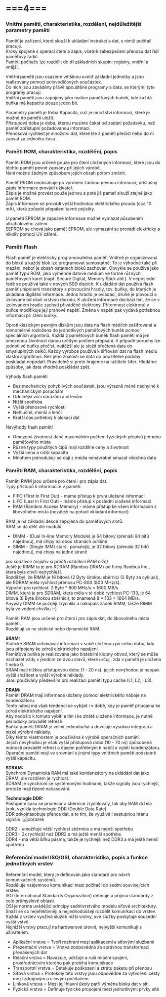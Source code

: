 # ===4===
### Vnitřní paměti, charakteristika, rozdělení, nejdůležitější parametry pamětí
Paměť je zařízení, které slouží k ukládání instrukcí a dat, s nimiž počítač pracuje.\
Kroky spojené s operací čtení a zápis, včetně zabezpečení přenosu dat řídí paměťový řadič.\
Paměti počítače lze rozdělit do tří základních skupin: registry, vnitřní a vnější.

Vnitřní paměti jsou osazené většinou uvnitř základní jednotky a jsou realizovány pomocí polovodičových součástek.\
Do nich jsou zaváděny přávě spouštěné programy a data, se kterými tyto programy pracují.\
Vnitřní paměti jsou zapojeny jako matice paměťových buňek, kde každá buňka má kapacitu pouze jeden bit.

Parametry paměti je třeba Kapacita, což je množství informací, které je možné do paměti uložit.\
Přístupová doba je doba, kterou musíme čekat od zadání požadavku, než paměť zpřístupní požadovanou informaci.\
Přenosová rychlest je množství dat, které lze z paměti přečíst nebo do ní zapsat za jednotku času.

### Paměti ROM, charakteristika, rozdělění, popis
Paměti ROM jsou určené pouze pro čtení uložených informaci, které jsou do těchto pamětí pevně zapsány při jejich výrobě.\
Není možné žádným způsobem jejich obsah potom změnit.

Paměť PROM neobsahuje po vyrobení žádnou pevnou informaci, příslušný zápis informace provádí uživatel.\
Zápis je možné provést použe jednou a poté již pameť slouží stejně jako pamět ROM.\
Zápis informace se provádí vyšší hodnotou elektrického proudu (cca 10 mA), která způsobí přepálení tavné pojistky.

U pamětí EPROM je zapsané informace možné vymazat působením ultrafialového záření.\
EEPROM se chová jako paměť EPROM, ale vymazání se provádí elektricky a nikoliv pomocí UV záření.

### Paměti Flash
Flash paměť je elektricky programovatelná paměť. Vnitřně je organizovaná do bloků a každý blok lze programovat samostatně. To je výhodné také při mazání, neboť je obsah ostatních bloků zachován. Obvykle se používá jako 
paměť typu ROM, jako výměnné datové médium ve formě různých paměťových karet (např. Secure Digital, Memory Stick atd.). V neposlední řadě se používá také v nových SSD discích. K ukládání dat používá flash paměť 
unipolární tranzistory s plovoucími hradly, tzv. buňky, do kterých je ukládána digitální informace. Jedno hradlo je ovládací, druhé je plovoucí a izolované od okolí vrstvou dioxidu. K uložení informace dochází tím, že se
v izolovaném hradle zachytí přiváděné elektrony. Přítomnost elektronů v buňce modifikuje její prahové napětí. Změna v napětí pak vydává potřebnou informaci při čtení buňky.

Oproti klasickým pevným diskům jsou data na flash médiích zašifrovaná a rovnoměrně rozložena do jednotlivých paměťových buněk pomocí speciálních algoritmů. Každá z paměťových buněk flash paměti má jen omezenou životnost
danou určitým počtem přepsání. V případě poruchy lze jednotlivé buňky přečíst, nejtěžší ale je složit přečtená data do smysluplných celků. Každý výrobce používá k šifrování dat na flash médiu vlastní algoritmus. Bez jeho
znalosti se data do použitelné podoby poskládat nepodaří. Pravidelně si proto hrajeme na luštitele šifer. Hledáme způsoby, jak data vhodně poskládat zpět.

Výhody flash pamětí
* Bez mechanicky pohyblivých součástek, jsou výrazně méně náchylné k mechanickým poruchám
* Odolnější vůči nárazům a otřesům
* Nižší spotřeba
* Vyšší přenosové rychlosti
* Nehlučné, menší a lehčí
* Kratší čas potřebný k alokaci dat

Nevýhody flash pamětí
* Omezená životnost daná maximálním počtem fyzických přepisů jednoho paměťového místa
* Různé typy použitých čipů mají rozdílné ceny a životnost
* Vyšší cena a nižší kapacita
* Mnohem jednodušeji se dají z média nenávratně smazat všechna data

### Paměti RAM, charakteristika, rozdělění, popis
Paměti RWM jsou určené pro čtení i pro zápis dat.\
Typy přístupů k informacím v paměti:
* FIFO (First In First Out) - máme přístup k první uložené informaci
* LIFO (Last In First Out) - máme přístup k poslední uložené informaci
* RAM (Random Access Memory) - máme přístup ke všem informacím z libovolného místa (nezáleží na pořadí vkládání informací)

RAM je na základní desce zapojena do paměťových slotů.\
RAM se dá dělit dle modulů:
* DIMM - (Dual In-line Memory Module) je 64 bitový (přenáší 64 bitů najednou), má chipy na obou stranách odlišné
* SIMM - (Single IMM) starší, pomalejší, je 32 bitový (přenáší 32 bitů najednou), má chipy na jedné straně

*pro snaživce (nejdřív si přečti rozdělení RAM níže)*\
Ještě je RIMM ta je pro RDRAM (Rambus DRAM) od firmy Rambus Inc., která byla chvíli nejrychleší.\
Rozdíl byl, že RIMM je 16 bitová (2 Byty širokou sběrnici (2 Byty za cyklus)), ale RDRAM měla rychlost přenosu PC-800 (800 MHz/s).\
Výpočet pro rychlost: 2 Byte * 800 MHz/s = 1600 MB/s.\
DIMM, která je pro SDRAM, která měla v té době rychlost PC-133, je 64 bitová (8 Byte širokou sběrnici), to znamená 8 * 133 = 1064 MB/s.\
Anyway DIMM se později zrychlila a nakopala zadek RIMM, takže RIMM byla ve vedení chvilku :-)

Paměti RAM jsou určené pro čtení i pro zápis dat, do libovolného místa paměti.\
Rozdělují se na statické nebo dynamické RAM.

**SRAM:**\
Statické SRAM uchovávají informaci v sobě uloženou po celou dobu, kdy jsou připojeny ke zdroji elektrického napájení.\
Paměťová buňka je realizována jako bistabilní klopný obvod, který se může nacházet vždy v jendom ze dvou stavů, které určují, zda v paměti je uložena 1 nebo 0.\
SRAM mají nížkou přístupovou dobu (1 - 20 ns), jejich nevýhodou je naopak vyšší složitost a vyšší výrobní náklady.\
Jsou používány především pro realizaci pamětí typu cache (L1, L2, i L3).

**DRAM:**\
Paměti DRAM mají informace uloženy pomocí elektrického náboje na kondenzátoru.\
Tento náboj má však tendenci se vybíjet i v době, kdy je paměť připojena ke zdroji elektrického napájení.\
Aby nedošlo k tomuto vybití a tím i ke ztrátě uložené informace, je nutné periodicky provádět refresh.\
Buňka paměti DRAM je velmi jednoduchá a dovoluje vysokou integraci a nízké výrobní náklady.\
Díky těmto vlastnostem je používána k výrobě operačních pamětí.\
Jejich nevýhodou je však vyšší přístupová doba (10 - 70 ns) způsobená nutností provádět refrest a časem potřebným k nabití a vybití kondenzátoru.\
Operační paměti mají ve srovnání s jinými typy vnitřních pamětí podstatně vyšší kapacitu.

**SDRAM:**\
Synchroní Dynamická RAM má také kondenzátory na ukládání dat jako DRAM, ale rozdílem je rychlost.\
SDRAM je synchroní se systémovými hodinami, takže signály jsou rychlejší, protože mají řízené načasování.

**Technologie DDR:**\
Postupem času se procesor a sběrnice zrychlovaly, tak aby RAM držela krok, vznikla technologie DDR (Double Data Rate).\
DDR zdvojnásobuje přenos dat, a to tím, že využívá i sestupnou hranu signálu.
![obrazek](https://github.com/TomasPodivinskyCoding/matura/assets/84129869/b0556bef-c131-40df-b552-cb6d22e412b1)

DDR2 - umožňuje větší rychlost sběrnice a má menší spotřebu\
DDR3 - 2x rychlejší než DDR2 a má ještě menší spotřebu\
DDR4 - má větší šířku pásma, takže je rychlejší než DDR3 a má ještě menší spotřebu

### Referenční model ISO/OSI, charakteristika, popis a funkce jednotlivých vrstev
Referenční model, který je definován jako standard pro návrh komunikačních systémů.\
Rozděluje vzájemnou komunikaci mezi počítači do sedmi souvisejících vrstev.\
ISO (International Standards Organization) definuje a přijímá standardy z celé průmyslové oblasti.\
OSI je norma uvádějící principy sedmivrstvého modelu síťové architektury.\
Snaží se co nejefektivněji a nejjednoduššejí rozdělit komunikaci do vrstev.\
Každá z vrstev využívá služeb nižší vrstvy, své služby poskytuje sousední vyšší vstvě.\
Nejnižší vrstvy pracují na hardwarové úrovni, nejvyšší komunikují s uživatelem.

* Aplikační vrstva = Tvoří rozhraní mezi aplikacemi a síťovýmí službami
* Prezentační vrstva = Vrstva zodpovědná za správnou transformaci přenášených dat
* Relační vrstva = Navazuje, udržuje a ruší relační spojení, prostřednictvím kterého pak probíhá komunikace
* Transportní vrstva = Detekuje poškození a ztrátu paketu při přenosu
* Síťová vrstva = Protokoly této vrstvy jsou odpovědné za vytvoření cesty mezi zdrojovým a cílovým počítačem
* Linková vrstva = Mezi její hlavní úkoly patří výměna bloku dat v síti
* Fyzická vrstva = Definuje fyzické propojení mezi jednotlivými prvky sítě
